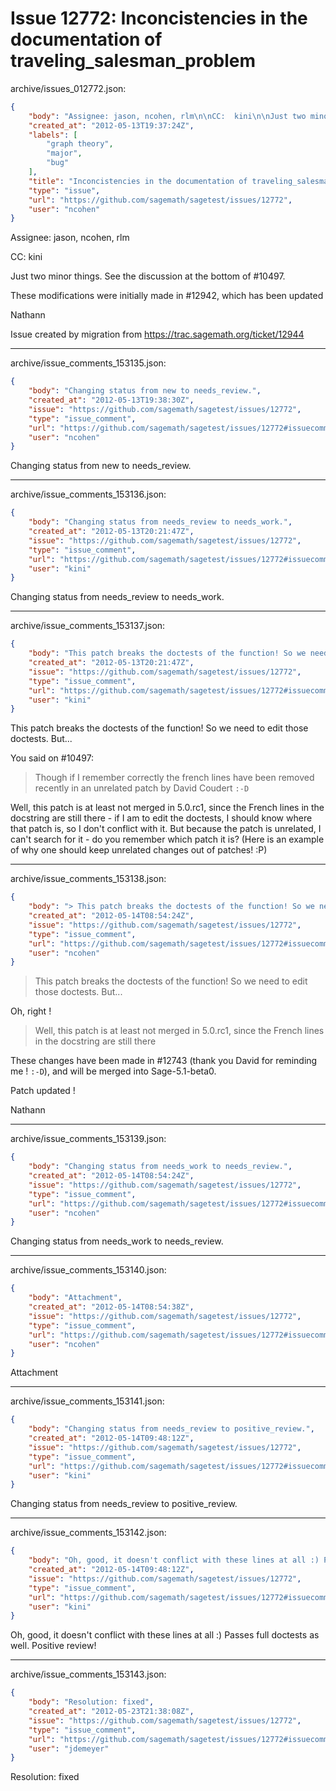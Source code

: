 # Issue 12772: Inconcistencies in the documentation of traveling_salesman_problem

archive/issues_012772.json:
```json
{
    "body": "Assignee: jason, ncohen, rlm\n\nCC:  kini\n\nJust two minor things. See the discussion at the bottom of #10497.\n\nThese modifications were initially made in #12942, which has been updated\n\nNathann\n\nIssue created by migration from https://trac.sagemath.org/ticket/12944\n\n",
    "created_at": "2012-05-13T19:37:24Z",
    "labels": [
        "graph theory",
        "major",
        "bug"
    ],
    "title": "Inconcistencies in the documentation of traveling_salesman_problem",
    "type": "issue",
    "url": "https://github.com/sagemath/sagetest/issues/12772",
    "user": "ncohen"
}
```
Assignee: jason, ncohen, rlm

CC:  kini

Just two minor things. See the discussion at the bottom of #10497.

These modifications were initially made in #12942, which has been updated

Nathann

Issue created by migration from https://trac.sagemath.org/ticket/12944





---

archive/issue_comments_153135.json:
```json
{
    "body": "Changing status from new to needs_review.",
    "created_at": "2012-05-13T19:38:30Z",
    "issue": "https://github.com/sagemath/sagetest/issues/12772",
    "type": "issue_comment",
    "url": "https://github.com/sagemath/sagetest/issues/12772#issuecomment-153135",
    "user": "ncohen"
}
```

Changing status from new to needs_review.



---

archive/issue_comments_153136.json:
```json
{
    "body": "Changing status from needs_review to needs_work.",
    "created_at": "2012-05-13T20:21:47Z",
    "issue": "https://github.com/sagemath/sagetest/issues/12772",
    "type": "issue_comment",
    "url": "https://github.com/sagemath/sagetest/issues/12772#issuecomment-153136",
    "user": "kini"
}
```

Changing status from needs_review to needs_work.



---

archive/issue_comments_153137.json:
```json
{
    "body": "This patch breaks the doctests of the function! So we need to edit those doctests. But...\n\nYou said on #10497:\n> Though if I remember correctly the french lines have been removed recently in an unrelated patch by David Coudert `:-D`\n\nWell, this patch is at least not merged in 5.0.rc1, since the French lines in the docstring are still there - if I am to edit the doctests, I should know where that patch is, so I don't conflict with it. But because the patch is unrelated, I can't search for it - do you remember which patch it is? (Here is an example of why one should keep unrelated changes out of patches! :P)",
    "created_at": "2012-05-13T20:21:47Z",
    "issue": "https://github.com/sagemath/sagetest/issues/12772",
    "type": "issue_comment",
    "url": "https://github.com/sagemath/sagetest/issues/12772#issuecomment-153137",
    "user": "kini"
}
```

This patch breaks the doctests of the function! So we need to edit those doctests. But...

You said on #10497:
> Though if I remember correctly the french lines have been removed recently in an unrelated patch by David Coudert `:-D`

Well, this patch is at least not merged in 5.0.rc1, since the French lines in the docstring are still there - if I am to edit the doctests, I should know where that patch is, so I don't conflict with it. But because the patch is unrelated, I can't search for it - do you remember which patch it is? (Here is an example of why one should keep unrelated changes out of patches! :P)



---

archive/issue_comments_153138.json:
```json
{
    "body": "> This patch breaks the doctests of the function! So we need to edit those doctests. But...\n\nOh, right !\n\n> Well, this patch is at least not merged in 5.0.rc1, since the French lines in the docstring are still there\n\nThese changes have been made in #12743 (thank you David for reminding me ! `:-D`), and will be merged into Sage-5.1-beta0.\n\nPatch updated !\n\nNathann",
    "created_at": "2012-05-14T08:54:24Z",
    "issue": "https://github.com/sagemath/sagetest/issues/12772",
    "type": "issue_comment",
    "url": "https://github.com/sagemath/sagetest/issues/12772#issuecomment-153138",
    "user": "ncohen"
}
```

> This patch breaks the doctests of the function! So we need to edit those doctests. But...

Oh, right !

> Well, this patch is at least not merged in 5.0.rc1, since the French lines in the docstring are still there

These changes have been made in #12743 (thank you David for reminding me ! `:-D`), and will be merged into Sage-5.1-beta0.

Patch updated !

Nathann



---

archive/issue_comments_153139.json:
```json
{
    "body": "Changing status from needs_work to needs_review.",
    "created_at": "2012-05-14T08:54:24Z",
    "issue": "https://github.com/sagemath/sagetest/issues/12772",
    "type": "issue_comment",
    "url": "https://github.com/sagemath/sagetest/issues/12772#issuecomment-153139",
    "user": "ncohen"
}
```

Changing status from needs_work to needs_review.



---

archive/issue_comments_153140.json:
```json
{
    "body": "Attachment",
    "created_at": "2012-05-14T08:54:38Z",
    "issue": "https://github.com/sagemath/sagetest/issues/12772",
    "type": "issue_comment",
    "url": "https://github.com/sagemath/sagetest/issues/12772#issuecomment-153140",
    "user": "ncohen"
}
```

Attachment



---

archive/issue_comments_153141.json:
```json
{
    "body": "Changing status from needs_review to positive_review.",
    "created_at": "2012-05-14T09:48:12Z",
    "issue": "https://github.com/sagemath/sagetest/issues/12772",
    "type": "issue_comment",
    "url": "https://github.com/sagemath/sagetest/issues/12772#issuecomment-153141",
    "user": "kini"
}
```

Changing status from needs_review to positive_review.



---

archive/issue_comments_153142.json:
```json
{
    "body": "Oh, good, it doesn't conflict with these lines at all :) Passes full doctests as well. Positive review!",
    "created_at": "2012-05-14T09:48:12Z",
    "issue": "https://github.com/sagemath/sagetest/issues/12772",
    "type": "issue_comment",
    "url": "https://github.com/sagemath/sagetest/issues/12772#issuecomment-153142",
    "user": "kini"
}
```

Oh, good, it doesn't conflict with these lines at all :) Passes full doctests as well. Positive review!



---

archive/issue_comments_153143.json:
```json
{
    "body": "Resolution: fixed",
    "created_at": "2012-05-23T21:38:08Z",
    "issue": "https://github.com/sagemath/sagetest/issues/12772",
    "type": "issue_comment",
    "url": "https://github.com/sagemath/sagetest/issues/12772#issuecomment-153143",
    "user": "jdemeyer"
}
```

Resolution: fixed
